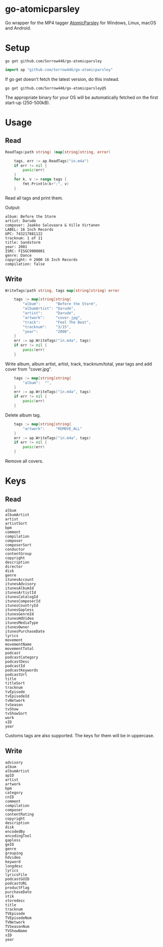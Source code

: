 # go-atomicparsley
Go wrapper for the MP4 tagger [AtomicParsley](https://github.com/wez/atomicparsley) for Windows, Linux, macOS and Android.

# Setup
```
go get github.com/Sorrow446/go-atomicparsley
```
```go
import ap "github.com/Sorrow446/go-atomicparsley"
```
If go get doesn't fetch the latest version, do this instead.
```
go get github.com/Sorrow446/go-atomicparsley@5
```
The appropriate binary for your OS will be automatically fetched on the first start-up (250-500kB).

# Usage

## Read
```go
ReadTags(path string) (map[string]string, error)
```
```go
	tags, err := ap.ReadTags("in.m4a")
	if err != nil {
		panic(err)
	}
	for k, v := range tags {
		fmt.Println(k+":", v)
	}
```
Read all tags and print them.

Output:
```
album: Before the Storm
artist: Darude
composer: Jaakko Salovaara & Ville Virtanen
LABEL: 16 Inch Records
UPC: 743217881122
tracknum: 1 of 11
title: Sandstorm
year: 2001
ISRC: FISGC9900001
genre: Dance
copyright: ℗ 2000 16 Inch Records
compilation: false
```

## Write
```go
WriteTags(path string, tags map[string]string) error
```

```go
	tags := map[string]string{
		"album":       "Before the Storm",
		"albumArtist": "Darude",
		"artist":      "Darude",
		"artwork":     "cover.jpg",
		"track":       "Feel The Beat",
		"tracknum":    "3/15",
		"year":        "2000",
	}
	err := ap.WriteTags("in.m4a", tags)
	if err != nil {
		panic(err)
	}
```
Write album, album artist, artist, track, tracknum/total, year tags and add cover from "cover.jpg".

```go
	tags := map[string]string{
		"album":  "",
	}
	err := ap.WriteTags("in.m4a", tags)
	if err != nil {
		panic(err)
	}
```
Delete album tag.

```go
	tags := map[string]string{
		"artwork":     "REMOVE_ALL"
	}
	err := ap.WriteTags("in.m4a", tags)
	if err != nil {
		panic(err)
	}
```
Remove all covers.

# Keys
## Read
```
album
albumArtist
artist
artistSort
bpm
comment
compilation
composer
composerSort
conductor
contentGroup
copyright
description
director
disk
genre
itunesAccount
itunesAdvisory
itunesAlbumId
itunesArtistId
itunesCatalogId
itunesComposerId
itunesCountryId
itunesGapless
itunesGenreId
itunesHdVideo
itunesMediaType
itunesOwner
itunesPurchaseDate
lyrics
movement
movementName
movementTotal
podcast
podcastCategory
podcastDesc
podcastId
podcastKeywords
podcastUrl
title
titleSort
tracknum
tvEpisode
tvEpisodeId
tvNetwork
tvSeason
tvShow
tvShowSort
work
xID
year
```
Customs tags are also supported. The keys for them will be in uppercase.

## Write
```
advisory
album
albumArtist
apID
artist
artwork
bpm
category
cnID
comment
compilation
composer
contentRating
copyright
description
disk
encodedBy
encodingTool
gapless
geID
genre
grouping
hdvideo
keyword
longdesc
lyrics
lyricsFile
podcastGUID
podcastURL
productFlag
purchaseDate
stik
storedesc
title
tracknum
TVEpisode
TVEpisodeNum
TVNetwork
TVSeasonNum
TVShowName
xID
year
```
